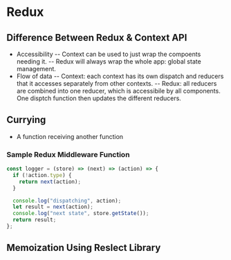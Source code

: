 # Redux

## Difference Between Redux & Context API

- Accessibility
  -- Context can be used to just wrap the compoents needing it.
  -- Redux will always wrap the whole app: global state management.
- Flow of data
  -- Context: each context has its own dispatch and reducers that it accesses separately from other contexts.
  -- Redux: all reducers are combined into one reducer, which is accessibile by all components. One disptch function then updates the different reducers.

## Currying

- A function receiving another function

### Sample Redux Middleware Function

```js
const logger = (store) => (next) => (action) => {
  if (!action.type) {
    return next(action);
  }

  console.log("dispatching", action);
  let result = next(action);
  console.log("next state", store.getState());
  return result;
};
```

## Memoization Using Reslect Library
